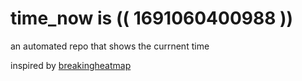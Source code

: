 # time_now is (( 1691060400988 ))

an automated repo that shows the currnent time

inspired by [breakingheatmap](https://github.com/breakingheatmap/breakingheatmap)